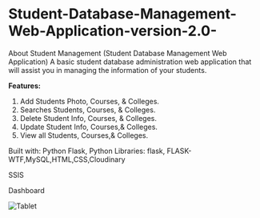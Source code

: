 # Student-Database-Management-Web-Application-version-2.0-


About Student Management
(Student Database Management Web Application)
A basic student database administration web application that will assist you in managing the information of your students.

**Features:** 
1. Add Students Photo, Courses, & Colleges. 
2. Searches Students, Courses, & Colleges.
3. Delete Student Info, Courses, & Colleges.
4. Update Student Info, Courses,& Colleges. 
5. View all Students, Courses,& Colleges.

Built with: Python Flask, Python Libraries: flask, FLASK-WTF,MySQL,HTML,CSS,Cloudinary

SSIS

Dashboard
<div class="carousel-item">
						<img src="{{url_for('static', filename = 'dashboard.png')}}" class="img-fluid" alt="Tablet">
					</div>

